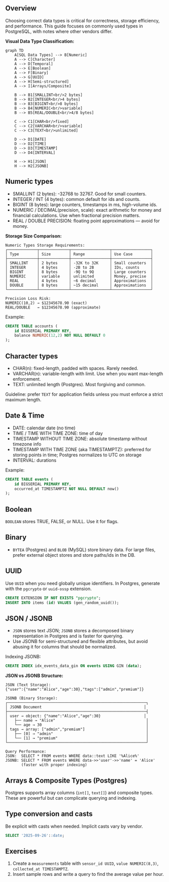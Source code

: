 ## Overview

Choosing correct data types is critical for correctness, storage efficiency, and performance. This guide focuses on commonly used types in PostgreSQL, with notes where other vendors differ.

**Visual Data Type Classification:**
```mermaid
graph TD
    A[SQL Data Types] --> B[Numeric]
    A --> C[Character]
    A --> D[Temporal]
    A --> E[Boolean]
    A --> F[Binary]
    A --> G[UUID]
    A --> H[Semi-structured]
    A --> I[Arrays/Composite]
    
    B --> B1[SMALLINT<br/>2 bytes]
    B --> B2[INTEGER<br/>4 bytes]
    B --> B3[BIGINT<br/>8 bytes]
    B --> B4[NUMERIC<br/>variable]
    B --> B5[REAL/DOUBLE<br/>4/8 bytes]
    
    C --> C1[CHAR<br/>fixed]
    C --> C2[VARCHAR<br/>variable]
    C --> C3[TEXT<br/>unlimited]
    
    D --> D1[DATE]
    D --> D2[TIME]
    D --> D3[TIMESTAMP]
    D --> D4[INTERVAL]
    
    H --> H1[JSON]
    H --> H2[JSONB]
```

## Numeric types

- SMALLINT (2 bytes): -32768 to 32767. Good for small counters.
- INTEGER / INT (4 bytes): common default for ids and counts.
- BIGINT (8 bytes): large counters, timestamps in ms, high-volume ids.
- NUMERIC / DECIMAL(precision, scale): exact arithmetic for money and financial calculations. Use when fractional precision matters.
- REAL / DOUBLE PRECISION: floating point approximations — avoid for money.

**Storage Size Comparison:**
```
Numeric Types Storage Requirements:
┌─────────────┬─────────────┬─────────────────┬─────────────────┐
│ Type        │ Size        │ Range           │ Use Case        │
├─────────────┼─────────────┼─────────────────┼─────────────────┤
│ SMALLINT    │ 2 bytes     │ -32K to 32K     │ Small counters  │
│ INTEGER     │ 4 bytes     │ -2B to 2B       │ IDs, counts     │
│ BIGINT      │ 8 bytes     │ -9Q to 9Q       │ Large counters  │
│ NUMERIC     │ variable    │ unlimited       │ Money, precise  │
│ REAL        │ 4 bytes     │ ~6 decimal      │ Approximations  │
│ DOUBLE      │ 8 bytes     │ ~15 decimal     │ Approximations  │
└─────────────┴─────────────┴─────────────────┴─────────────────┘

Precision Loss Risk:
NUMERIC(10,2) → $12345678.90 (exact)
REAL/DOUBLE   → $12345678.90 (approximate)
```

Example:

```sql
CREATE TABLE accounts (
	id BIGSERIAL PRIMARY KEY,
	balance NUMERIC(12,2) NOT NULL DEFAULT 0
);
```

## Character types

- CHAR(n): fixed-length, padded with spaces. Rarely needed.
- VARCHAR(n): variable-length with limit. Use when you want max-length enforcement.
- TEXT: unlimited length (Postgres). Most forgiving and common.

Guideline: prefer `TEXT` for application fields unless you must enforce a strict maximum length.

## Date & Time

- DATE: calendar date (no time)
- TIME / TIME WITH TIME ZONE: time of day
- TIMESTAMP WITHOUT TIME ZONE: absolute timestamp without timezone info
- TIMESTAMP WITH TIME ZONE (aka TIMESTAMPTZ): preferred for storing points in time; Postgres normalizes to UTC on storage
- INTERVAL: durations

Example:

```sql
CREATE TABLE events (
	id BIGSERIAL PRIMARY KEY,
	occurred_at TIMESTAMPTZ NOT NULL DEFAULT now()
);
```

## Boolean

`BOOLEAN` stores TRUE, FALSE, or NULL. Use it for flags.

## Binary

- `BYTEA` (Postgres) and `BLOB` (MySQL) store binary data. For large files, prefer external object stores and store paths/ids in the DB.

## UUID

Use `UUID` when you need globally unique identifiers. In Postgres, generate with the `pgcrypto` or `uuid-ossp` extension.

```sql
CREATE EXTENSION IF NOT EXISTS "pgcrypto";
INSERT INTO items (id) VALUES (gen_random_uuid());
```

## JSON / JSONB

- `JSON` stores text JSON; `JSONB` stores a decomposed binary representation in Postgres and is faster for querying.
- Use JSONB for semi-structured and flexible attributes, but avoid abusing it for columns that should be normalized.

Indexing JSONB:

```sql
CREATE INDEX idx_events_data_gin ON events USING GIN (data);
```

**JSON vs JSONB Structure:**
```
JSON (Text Storage):
{"user":{"name":"Alice","age":30},"tags":["admin","premium"]}

JSONB (Binary Storage):
┌─────────────────────────────────────────────────────────────┐
│ JSONB Document                                             │
├─────────────────────────────────────────────────────────────┤
│ user → object: {"name":"Alice","age":30}                   │
│   ├── name → "Alice"                                        │
│   └── age → 30                                              │
│ tags → array: ["admin","premium"]                           │
│   ├── [0] → "admin"                                         │
│   └── [1] → "premium"                                       │
└─────────────────────────────────────────────────────────────┘

Query Performance:
JSON:  SELECT * FROM events WHERE data::text LIKE '%Alice%'
JSONB: SELECT * FROM events WHERE data->>'user'->>'name' = 'Alice'
       (faster with proper indexing)
```

## Arrays & Composite Types (Postgres)

Postgres supports array columns (`int[]`, `text[]`) and composite types. These are powerful but can complicate querying and indexing.

## Type conversion and casts

Be explicit with casts when needed. Implicit casts vary by vendor.

```sql
SELECT '2025-09-26'::date;
```

## Exercises

1. Create a `measurements` table with `sensor_id UUID`, `value NUMERIC(8,3)`, `collected_at TIMESTAMPTZ`.
2. Insert sample rows and write a query to find the average value per hour.

